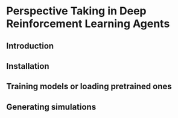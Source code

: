 # Perspective Taking in Deep Reinforcement Learning Agents
## Introduction
## Installation
## Training models or loading pretrained ones
## Generating simulations

